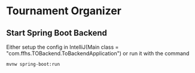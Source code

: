 # Tournament Organizer


## Start Spring Boot Backend
Either setup the config  in IntelliJ(Main class = "com.ffhs.TOBackend.ToBackendApplication")
or run it with the command

`mvnw spring-boot:run`